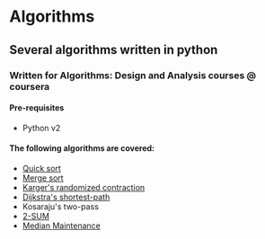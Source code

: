 # Algorithms
## Several algorithms written in python
### Written for Algorithms: Design and Analysis courses @ coursera

#### Pre-requisites

* Python v2

#### The following algorithms are covered:

* [Quick sort](quick_sort)
* [Merge sort](merge_sort)
* [Karger's randomized contraction](karger)
* [Dijkstra's shortest-path](dijkstra)
* Kosaraju's two-pass
* [2-SUM](two_sum)
* [Median Maintenance](median_maintenance)